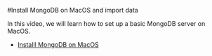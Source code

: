 #Install MongoDB on MacOS and import data

In this video, we will learn how to set up a basic MongoDB server on MacOS.

- [Installl MongoDB on MacOS](https://docs.mongodb.com/manual/tutorial/install-mongodb-on-os-x/)
